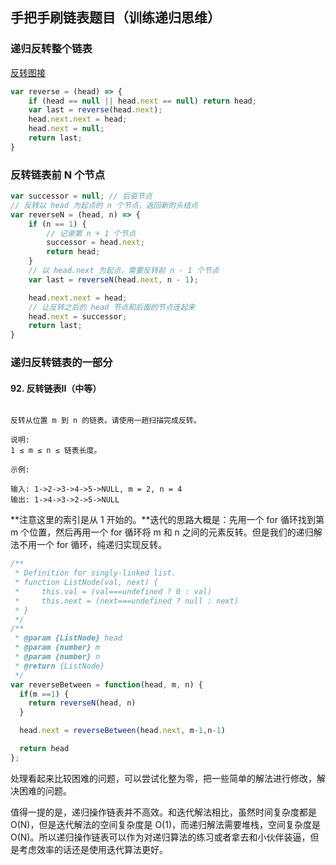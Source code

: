 ## 手把手刷链表题目（训练递归思维）

### 递归反转整个链表

[反转图接](../../img/递归-反转链表图接.jpg)

``` js
var reverse = (head) => {
    if (head == null || head.next == null) return head;
    var last = reverse(head.next);
    head.next.next = head;
    head.next = null;
    return last;
}
```

### 反转链表前 N 个节点

``` js
var successor = null; // 后驱节点
// 反转以 head 为起点的 n 个节点，返回新的头结点
var reverseN = (head, n) => {
    if (n == 1) {
        // 记录第 n + 1 个节点
        successor = head.next;
        return head;
    }
    // 以 head.next 为起点，需要反转前 n - 1 个节点
    var last = reverseN(head.next, n - 1);

    head.next.next = head;
    // 让反转之后的 head 节点和后面的节点连起来
    head.next = successor;
    return last;
}
```

### 递归反转链表的一部分

#### 92. 反转链表II（中等）

``` 

反转从位置 m 到 n 的链表。请使用一趟扫描完成反转。

说明:
1 ≤ m ≤ n ≤ 链表长度。

示例:

输入: 1->2->3->4->5->NULL, m = 2, n = 4
输出: 1->4->3->2->5->NULL

```

**注意这里的索引是从 1 开始的。**迭代的思路大概是：先用一个 for 循环找到第 m 个位置，然后再用一个 for 循环将 m 和 n 之间的元素反转。但是我们的递归解法不用一个 for 循环，纯递归实现反转。

``` js
/**
 * Definition for singly-linked list.
 * function ListNode(val, next) {
 *     this.val = (val===undefined ? 0 : val)
 *     this.next = (next===undefined ? null : next)
 * }
 */
/**
 * @param {ListNode} head
 * @param {number} m
 * @param {number} n
 * @return {ListNode}
 */
var reverseBetween = function(head, m, n) {
  if(m ==1) {
    return reverseN(head, n)
  }

  head.next = reverseBetween(head.next, m-1,n-1)

  return head
};
```

处理看起来比较困难的问题，可以尝试化整为零，把一些简单的解法进行修改，解决困难的问题。

值得一提的是，递归操作链表并不高效。和迭代解法相比，虽然时间复杂度都是 O(N)，但是迭代解法的空间复杂度是 O(1)，而递归解法需要堆栈，空间复杂度是 O(N)。所以递归操作链表可以作为对递归算法的练习或者拿去和小伙伴装逼，但是考虑效率的话还是使用迭代算法更好。
